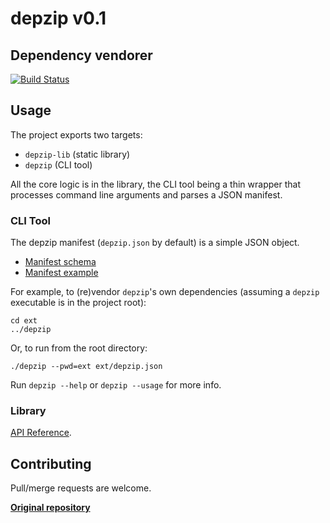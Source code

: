 # depzip v0.1

## Dependency vendorer

[![Build Status](https://github.com/karnkaul/depzip/actions/workflows/ci.yml/badge.svg)](https://github.com/karnkaul/depzip/actions/workflows/ci.yml)

## Usage

The project exports two targets:

- `depzip-lib` (static library)
- `depzip` (CLI tool)

All the core logic is in the library, the CLI tool being a thin wrapper that processes command line arguments and parses a JSON manifest.

### CLI Tool

The depzip manifest (`depzip.json` by default) is a simple JSON object.

- [Manifest schema](depzip_schema.json)
- [Manifest example](ext/depzip.json)

For example, to (re)vendor `depzip`'s own dependencies (assuming a `depzip` executable is in the project root):

```
cd ext
../depzip
```

Or, to run from the root directory:

```
./depzip --pwd=ext ext/depzip.json
```

Run `depzip --help` or `depzip --usage` for more info.

### Library

[API Reference](https://karnkaul.github.io/depzip/).

## Contributing

Pull/merge requests are welcome.

**[Original repository](https://github.com/karnkaul/depzip)**
